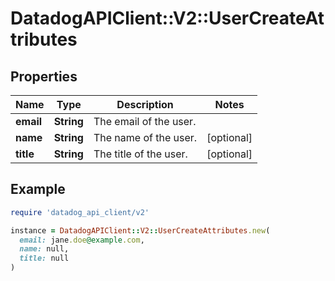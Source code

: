 # DatadogAPIClient::V2::UserCreateAttributes

## Properties

| Name | Type | Description | Notes |
| ---- | ---- | ----------- | ----- |
| **email** | **String** | The email of the user. |  |
| **name** | **String** | The name of the user. | [optional] |
| **title** | **String** | The title of the user. | [optional] |

## Example

```ruby
require 'datadog_api_client/v2'

instance = DatadogAPIClient::V2::UserCreateAttributes.new(
  email: jane.doe@example.com,
  name: null,
  title: null
)
```

